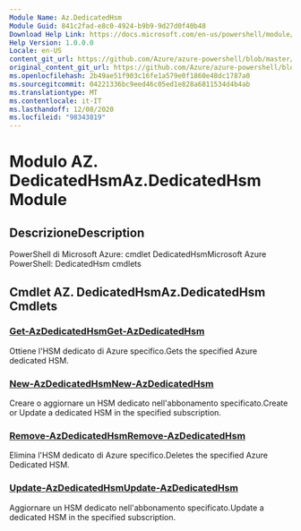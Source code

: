 ```yaml
---
Module Name: Az.DedicatedHsm
Module Guid: 841c2fad-e8c0-4924-b9b9-9d27d0f40b48
Download Help Link: https://docs.microsoft.com/en-us/powershell/module/az.dedicatedhsm
Help Version: 1.0.0.0
Locale: en-US
content_git_url: https://github.com/Azure/azure-powershell/blob/master/src/DedicatedHsm/help/Az.DedicatedHsm.md
original_content_git_url: https://github.com/Azure/azure-powershell/blob/master/src/DedicatedHsm/help/Az.DedicatedHsm.md
ms.openlocfilehash: 2b49ae51f903c16fe1a579e0f1860e48dc1787a0
ms.sourcegitcommit: 04221336bc9eed46c05ed1e828a6811534d4b4ab
ms.translationtype: MT
ms.contentlocale: it-IT
ms.lasthandoff: 12/08/2020
ms.locfileid: "98343819"
---
```

# <span data-ttu-id="2d729-101">Modulo AZ. DedicatedHsm</span><span class="sxs-lookup"><span data-stu-id="2d729-101">Az.DedicatedHsm Module</span></span>
## <span data-ttu-id="2d729-102">Descrizione</span><span class="sxs-lookup"><span data-stu-id="2d729-102">Description</span></span>
<span data-ttu-id="2d729-103">PowerShell di Microsoft Azure: cmdlet DedicatedHsm</span><span class="sxs-lookup"><span data-stu-id="2d729-103">Microsoft Azure PowerShell: DedicatedHsm cmdlets</span></span>

## <span data-ttu-id="2d729-104">Cmdlet AZ. DedicatedHsm</span><span class="sxs-lookup"><span data-stu-id="2d729-104">Az.DedicatedHsm Cmdlets</span></span>
### [<span data-ttu-id="2d729-105">Get-AzDedicatedHsm</span><span class="sxs-lookup"><span data-stu-id="2d729-105">Get-AzDedicatedHsm</span></span>](Get-AzDedicatedHsm.md)
<span data-ttu-id="2d729-106">Ottiene l'HSM dedicato di Azure specifico.</span><span class="sxs-lookup"><span data-stu-id="2d729-106">Gets the specified Azure dedicated HSM.</span></span>

### [<span data-ttu-id="2d729-107">New-AzDedicatedHsm</span><span class="sxs-lookup"><span data-stu-id="2d729-107">New-AzDedicatedHsm</span></span>](New-AzDedicatedHsm.md)
<span data-ttu-id="2d729-108">Creare o aggiornare un HSM dedicato nell'abbonamento specificato.</span><span class="sxs-lookup"><span data-stu-id="2d729-108">Create or Update a dedicated HSM in the specified subscription.</span></span>

### [<span data-ttu-id="2d729-109">Remove-AzDedicatedHsm</span><span class="sxs-lookup"><span data-stu-id="2d729-109">Remove-AzDedicatedHsm</span></span>](Remove-AzDedicatedHsm.md)
<span data-ttu-id="2d729-110">Elimina l'HSM dedicato di Azure specifico.</span><span class="sxs-lookup"><span data-stu-id="2d729-110">Deletes the specified Azure Dedicated HSM.</span></span>

### [<span data-ttu-id="2d729-111">Update-AzDedicatedHsm</span><span class="sxs-lookup"><span data-stu-id="2d729-111">Update-AzDedicatedHsm</span></span>](Update-AzDedicatedHsm.md)
<span data-ttu-id="2d729-112">Aggiornare un HSM dedicato nell'abbonamento specificato.</span><span class="sxs-lookup"><span data-stu-id="2d729-112">Update a dedicated HSM in the specified subscription.</span></span>

